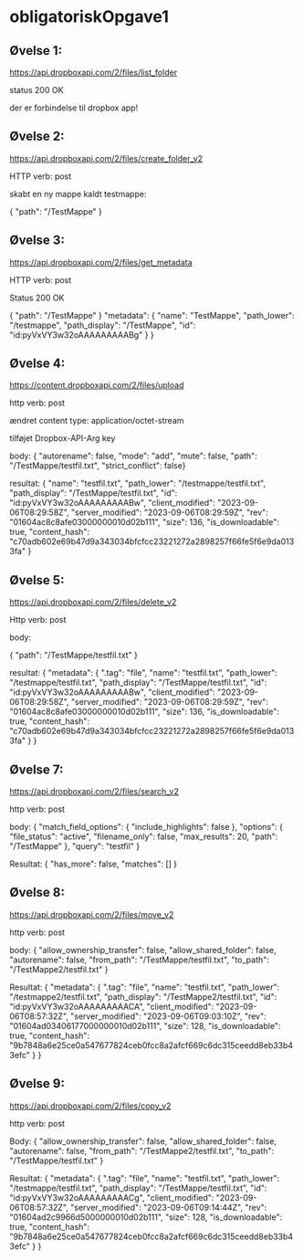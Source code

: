 # obligatoriskOpgave1
## Øvelse 1: 
https://api.dropboxapi.com/2/files/list_folder

status 200 OK

der er forbindelse til dropbox app!

## Øvelse 2:
https://api.dropboxapi.com/2/files/create_folder_v2

HTTP verb: post

skabt en ny mappe kaldt testmappe:

{
    "path": "/TestMappe"
}
   

## Øvelse 3:
https://api.dropboxapi.com/2/files/get_metadata

HTTP verb: post

Status 200 OK

{
    "path": "/TestMappe"
}
 "metadata": {
        "name": "TestMappe",
        "path_lower": "/testmappe",
        "path_display": "/TestMappe",
        "id": "id:pyVxVY3w32oAAAAAAAAABg"
    }
}

## Øvelse 4: 
https://content.dropboxapi.com/2/files/upload

http verb: post

ændret content type: application/octet-stream

tilføjet Dropbox-API-Arg key

body:
{    "autorename": false,    "mode": "add",    "mute": false,    "path": "/TestMappe/testfil.txt",    "strict_conflict": false}

resultat:
{
    "name": "testfil.txt",
    "path_lower": "/testmappe/testfil.txt",
    "path_display": "/TestMappe/testfil.txt",
    "id": "id:pyVxVY3w32oAAAAAAAAABw",
    "client_modified": "2023-09-06T08:29:58Z",
    "server_modified": "2023-09-06T08:29:59Z",
    "rev": "01604ac8c8afe03000000010d02b111",
    "size": 136,
    "is_downloadable": true,
    "content_hash": "c70adb602e69b47d9a343034bfcfcc23221272a2898257f66fe5f6e9da0133fa"
}

## Øvelse 5: 
https://api.dropboxapi.com/2/files/delete_v2

Http verb: post

body:

{
    "path": "/TestMappe/testfil.txt"
}

resultat:
{
    "metadata": {
        ".tag": "file",
        "name": "testfil.txt",
        "path_lower": "/testmappe/testfil.txt",
        "path_display": "/TestMappe/testfil.txt",
        "id": "id:pyVxVY3w32oAAAAAAAAABw",
        "client_modified": "2023-09-06T08:29:58Z",
        "server_modified": "2023-09-06T08:29:59Z",
        "rev": "01604ac8c8afe03000000010d02b111",
        "size": 136,
        "is_downloadable": true,
        "content_hash": "c70adb602e69b47d9a343034bfcfcc23221272a2898257f66fe5f6e9da0133fa"
    }
}

## Øvelse 7:
https://api.dropboxapi.com/2/files/search_v2

http verb: post

body:
{
    "match_field_options": {
        "include_highlights": false
    },
    "options": {
        "file_status": "active",
        "filename_only": false,
        "max_results": 20,
        "path": "/TestMappe"
    },
    "query": "testfil"
}

Resultat: 
{
    "has_more": false,
    "matches": []
}

## Øvelse 8:
https://api.dropboxapi.com/2/files/move_v2

http verb: post

body:
{
    "allow_ownership_transfer": false,
    "allow_shared_folder": false,
    "autorename": false,
    "from_path": "/TestMappe/testfil.txt",
    "to_path": "/TestMappe2/testfil.txt"
}

Resultat:
{
    "metadata": {
        ".tag": "file",
        "name": "testfil.txt",
        "path_lower": "/testmappe2/testfil.txt",
        "path_display": "/TestMappe2/testfil.txt",
        "id": "id:pyVxVY3w32oAAAAAAAAACA",
        "client_modified": "2023-09-06T08:57:32Z",
        "server_modified": "2023-09-06T09:03:10Z",
        "rev": "01604ad03406177000000010d02b111",
        "size": 128,
        "is_downloadable": true,
        "content_hash": "9b7848a6e25ce0a547677824ceb0fcc8a2afcf669c6dc315ceedd8eb33b43efc"
    }
}

## Øvelse 9:
https://api.dropboxapi.com/2/files/copy_v2

http verb: post

Body:
{
    "allow_ownership_transfer": false,
    "allow_shared_folder": false,
    "autorename": false,
      "from_path": "/TestMappe2/testfil.txt",
    "to_path": "/TestMappe/testfil.txt"
}

Resultat:
{
    "metadata": {
        ".tag": "file",
        "name": "testfil.txt",
        "path_lower": "/testmappe/testfil.txt",
        "path_display": "/TestMappe/testfil.txt",
        "id": "id:pyVxVY3w32oAAAAAAAAACg",
        "client_modified": "2023-09-06T08:57:32Z",
        "server_modified": "2023-09-06T09:14:44Z",
        "rev": "01604ad2c9966d5000000010d02b111",
        "size": 128,
        "is_downloadable": true,
        "content_hash": "9b7848a6e25ce0a547677824ceb0fcc8a2afcf669c6dc315ceedd8eb33b43efc"
    }
}
